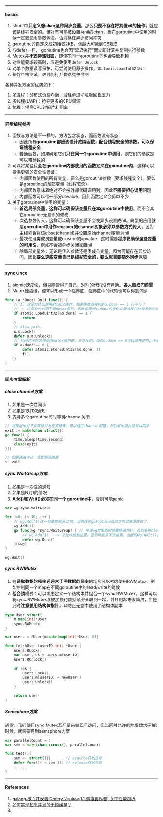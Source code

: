 

---

#### basics

1. struct中**只定义像chan这种同步变量**，那么**只要不存在将其置nil的操作**，就应该是线程安全的。但对有可能被设置为nil的chan，当在goroutine中使用的时候一定要使用参数传递，否则存在异步访问冲突
2. goroutine的自定义栈初始仅2KB，但最大可能到GB规模
3. 与defer一样， goroutine也会因"延迟执行"而立即计算并复制执行参数
4. Mutex并**不支持递归锁**，即便在同一goroutine下也会导致死锁
5. 对性能要求较高时，应避免使用`defer Unlock`
6. 对单个数据读写保护，可尝试使用原子操作，如`atomic.LoadInt32(&i)`
7. 执行严格测试，尽可能打开数据竞争检测



各种并发方案的优势如下：

1. 多进程：分布式负载均衡，减轻单进程垃圾回收压力
2. 多线程(LWP)：抢夺更多的CPU资源
3. 协程：提高CPU时间片利用率



---

#### 异步编程参考



1. 函数与方法是不一样的，方法包含状态，而函数没有状态
   - 因此所有**goroutine都应该设计成纯函数，配合线程安全的参数，可以保证线程安全**
   - 普通函数，如果确定它们**只在同一个goroutine中调用**，则它们的参数是可以带参数的
2. 可以将某些**只会在goroutine内部使用的函数定义在goroutine内**，这样可以提供更强的安全性保证：
   - 内部函数使用的所有变量，要么是goroutine参数（要求线程安全），要么是goroutine的局部变量（线程安全）
   - 内部函数意味着绝对不会被外部代码调用到，因此**不需要担心误用**问题
   - 内部函数可以带一部分upvalue，因此函数定义会简单不少
3. 关于goroutine中使用的变量：
   - **首选局部变量，这样可以确保该变量只在本goroutine中使用**，而不会其它goroutine无意识的修改
   - 次选参数传入，这样可以确保该变量不会被异步设置成nil。典型的应用就是**goroutine中用作receiver的channel对象必须以参数方式传入**，因为主线程会将该close(channel)并设置原始channel变量为nil
   - 最次使用类成员变量或closure的upvalue，这时需要**程序员确保这些变量的可用性**，例如不会被异步关闭或置nil
   - 除局部变量外，无论是传入参数还是类成员变量，因为可能存在异步访问，因此**要么这些变量自己是线程安全的，要么就需要额外同步**保障



----

#### sync.Once

1. atomic速度快，但只能管得了自己，对别的代码没有帮助。**各人自扫门前雪**
2. Mutex速度慢，但可以形成一个临界区，临界区中的代码也可以得到同步

```go
func (o *Once) Do(f func()) {
    // 1. 这里为什么使用atomic操作，如果换成直接判断o.done == 1 行不行？
    // 	> 这部分的代码不受mutex保护，因此如果想o.done的操作立即被其它协程看到的话，需要使用atomic操作
	if atomic.LoadUint32(&o.done) == 1 {
		return
	}
	// Slow-path.
	o.m.Lock()
	defer o.m.Unlock()
    // 代码访问到这里是由mutex保护的，是互斥的，因此o.done == 0可以直接使用，不必使用atomic操作
	if o.done == 0 {
		defer atomic.StoreUint32(&o.done, 1)
		f()
	}
}
```



----

#### 同步方案解析



##### close channel方案

1. 如果是一次性同步
2. 如果是1对1的通知
3. 支持多个goroutine同时等待channel关闭

```go
// 进程退出并不会等待并发任务结束，可以通过channel阻塞，然后发出退出信号以同步
exit := make(chan struct{})
go func() {
    time.Sleep(time.Second)
    close(exit)
}()

// 如果通道关闭，立即解除阻塞
<- exit
```



##### sync.WaitGroup方案

1. 如果是一次性的通知
2. 如果是N对1的情况
3. **Add()和Wait()必须在同一个 goroutine中**，否则可能panic

```go
var wg sync.WaitGroup

for i=0; i< 10; i++ {
    // wg.Add(1)这一句要放到go之前，以确保在goroutine启动之前就被设置过了。
    wg.Add(1)
    go func(wg *sync.WaitGroup) { // 传递wg对象的时候要传递指针，否则会被clone一份
        // wg.Add(1)  --> 不允许放到这里，否则可能来不及设置，后面的wg.Wait()就已经退出了
        defer wg.Done()
    }(&wg)
}

wg.Wait()
```



##### sync.RWMutex

1. 在**读取数据的频率远远大于写数据的频率**的场合可以考虑使用RWMutex，例如控制同一个map在不同goroutine中的read/write的时候
2. **组合锁**模式：可以考虑定义一个结构体并组合一个sync.RWMutex，这样可以将sync.RWMutex与被加锁的数据紧密关联到一起，并且用起来很简洁，但是此时**注意使用结构体指针**，以防止无意中使用了结构体副本



```go
type User struct{
    m map[int]*User
    sync.RWMutex
}

var users = &User{m:make(map[int]*User, 8)}

func fetchUser (userID int) *User {
    users.RLock()
    var user, ok = users.m[userID]
    users.RUnlock()
    
    if !ok {
        users.Lock()
        users.m[userID] = newUser()
        users.Unlock()
    }
    
    return user
}
```



##### Semaphore方案

通常，我们使用sync.Mutex互斥量来做互斥访问，但当同时允许的并发数大于1的时候，就需要用到semaphore方案

```go
var parallelCount = 2
var sem = make(chan struct{}, parallelCount)

func test(){
    sem <- struct{}{}		// acquire获取信号
    defer func(){ <-sem }()	// release释放信息
    ......
}
```



---

#### References

1. [golang 核心开发者 Dmitry Vyukov(1.1 调度器作者) 关于性能剖析 ](https://my.oschina.net/evilunix/blog/371958)
2. [如何实现超高并发的无锁缓存？](https://www.jianshu.com/p/2ce951bf5951)
3. 











